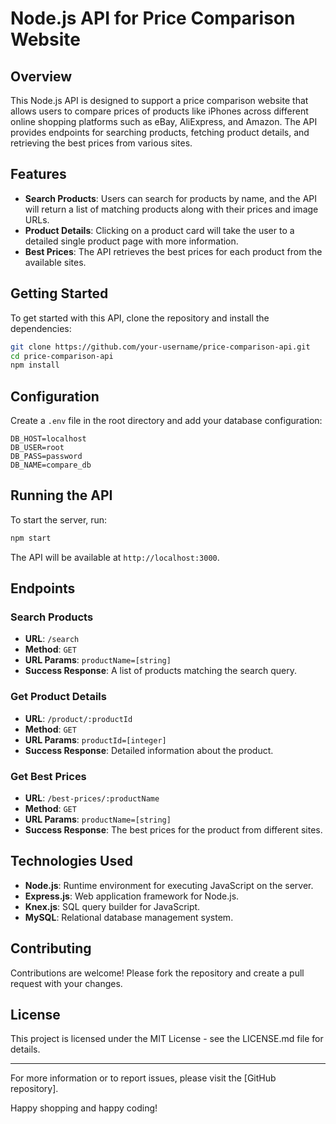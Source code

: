 # Node.js API for Price Comparison Website

## Overview
This Node.js API is designed to support a price comparison website that allows users to compare prices of products like iPhones across different online shopping platforms such as eBay, AliExpress, and Amazon. The API provides endpoints for searching products, fetching product details, and retrieving the best prices from various sites.

## Features
- **Search Products**: Users can search for products by name, and the API will return a list of matching products along with their prices and image URLs.
- **Product Details**: Clicking on a product card will take the user to a detailed single product page with more information.
- **Best Prices**: The API retrieves the best prices for each product from the available sites.

## Getting Started
To get started with this API, clone the repository and install the dependencies:

```bash
git clone https://github.com/your-username/price-comparison-api.git
cd price-comparison-api
npm install
```

## Configuration
Create a `.env` file in the root directory and add your database configuration:

```env
DB_HOST=localhost
DB_USER=root
DB_PASS=password
DB_NAME=compare_db
```

## Running the API
To start the server, run:

```bash
npm start
```

The API will be available at `http://localhost:3000`.

## Endpoints

### Search Products
- **URL**: `/search`
- **Method**: `GET`
- **URL Params**: `productName=[string]`
- **Success Response**: A list of products matching the search query.

### Get Product Details
- **URL**: `/product/:productId`
- **Method**: `GET`
- **URL Params**: `productId=[integer]`
- **Success Response**: Detailed information about the product.

### Get Best Prices
- **URL**: `/best-prices/:productName`
- **Method**: `GET`
- **URL Params**: `productName=[string]`
- **Success Response**: The best prices for the product from different sites.

## Technologies Used
- **Node.js**: Runtime environment for executing JavaScript on the server.
- **Express.js**: Web application framework for Node.js.
- **Knex.js**: SQL query builder for JavaScript.
- **MySQL**: Relational database management system.

## Contributing
Contributions are welcome! Please fork the repository and create a pull request with your changes.

## License
This project is licensed under the MIT License - see the LICENSE.md file for details.

---

For more information or to report issues, please visit the [GitHub repository].

Happy shopping and happy coding!